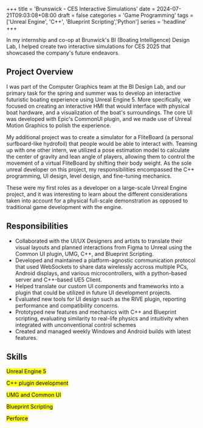 +++
title = 'Brunswick - CES Interactive Simulations'
date = 2024-07-21T09:03:08+08:00
draft = false
categories = 'Game Programming'
tags = ['Unreal Engine', 'C++', 'Blueprint Scripting','Python']
series = 'headline'
+++



In my internship and co-op at Brunwick's BI (Boating Intelligence) Design Lab, I helped create two interactive simulations for CES 2025 that showcased the company's future endeavors.

<!--more-->

## Project Overview

I was part of the Computer Graphics team at the BI Design Lab, and our primary task for the spring and summer was to develop an interactive futuristic boating experience using Unreal Engine 5. More specifically, we focused on creating an interactive HMI that would interface with physical boat hardware, and a visualization of the boat's surroundings. The core UI was developed with Epic's CommonUI plugin, and we made use of Unreal Motion Graphics to polish the experience.

My additional project was to create a simulator for a FliteBoard (a personal surfboard-like hydrofoil) that people would be able to interact with. Teaming up with one other intern, we utilized a pose estimation model to calculate the center of gravity and lean angle of players, allowing them to control the movement of a virtual FliteBoard by shifting their body weight. As the sole unreal developer on this project, my responsibilities encompassed the C++ programming, UI design, level design, and fine-tuning mechanics. 

These were my first roles as a developer on a large-scale Unreal Engine project, and it was interesting to learn about the different considerations taken into account for a physical full-scale demonstration as opposed to traditional game development with the engine. 

## Responsibilities

- Collaborated with the UI/UX Designers and artists to translate their visual layouts and planned interactions from Figma to Unreal using the Common UI plugin, UMG, C++, and Blueprint Scripting.
- Developed and maintained a platform-agnostic communication protocol that used WebSockets to share data wirelessly accross multiple PCs, Android displays, and various microcontrollers, with a python-based server and C++-based UE5 Client.
- Helped translate our custom UI components and frameworks into a plugin that could be utilized in future UI development projects.
- Evaluated new tools for UI design such as the RIVE plugin, reporting performance and compatibility concerns.
- Prototyped new features and mechanics with C++ and Blueprint scripting, evaluating similarity to real-life physics and intuitivity when integrated with unconventional control schemes
- Created and managed weekly Windows and Android builds with latest features.

## Skills
<mark>Unreal Engine 5</mark> 

<mark>C++ plugin development</mark> 

<mark>UMG and Common UI</mark> 

<mark>Blueprint Scripting</mark> 

<mark>Perforce</mark> 


